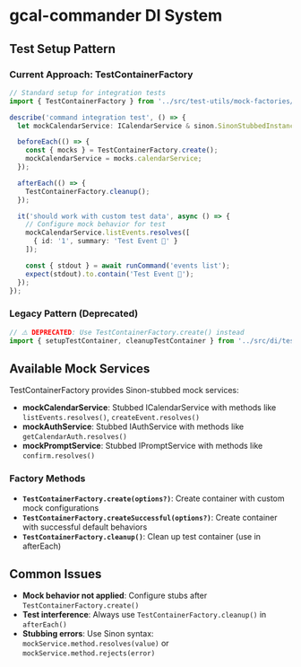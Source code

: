 # gcal-commander DI System

## Test Setup Pattern

### Current Approach: TestContainerFactory

```typescript
// Standard setup for integration tests
import { TestContainerFactory } from '../src/test-utils/mock-factories/test-container-factory';

describe('command integration test', () => {
  let mockCalendarService: ICalendarService & sinon.SinonStubbedInstance<ICalendarService>;

  beforeEach(() => {
    const { mocks } = TestContainerFactory.create();
    mockCalendarService = mocks.calendarService;
  });

  afterEach(() => {
    TestContainerFactory.cleanup();
  });

  it('should work with custom test data', async () => {
    // Configure mock behavior for test
    mockCalendarService.listEvents.resolves([
      { id: '1', summary: 'Test Event 📅' }
    ]);

    const { stdout } = await runCommand('events list');
    expect(stdout).to.contain('Test Event 📅');
  });
});
```

### Legacy Pattern (Deprecated)

```typescript
// ⚠️ DEPRECATED: Use TestContainerFactory.create() instead
import { setupTestContainer, cleanupTestContainer } from '../src/di/test-container';
```

## Available Mock Services

TestContainerFactory provides Sinon-stubbed mock services:

- **mockCalendarService**: Stubbed ICalendarService with methods like `listEvents.resolves()`, `createEvent.resolves()`
- **mockAuthService**: Stubbed IAuthService with methods like `getCalendarAuth.resolves()`
- **mockPromptService**: Stubbed IPromptService with methods like `confirm.resolves()`

### Factory Methods

- **`TestContainerFactory.create(options?)`**: Create container with custom mock configurations
- **`TestContainerFactory.createSuccessful(options?)`**: Create container with successful default behaviors
- **`TestContainerFactory.cleanup()`**: Clean up test container (use in afterEach)

## Common Issues

- **Mock behavior not applied**: Configure stubs after `TestContainerFactory.create()`
- **Test interference**: Always use `TestContainerFactory.cleanup()` in `afterEach()`
- **Stubbing errors**: Use Sinon syntax: `mockService.method.resolves(value)` or `mockService.method.rejects(error)`